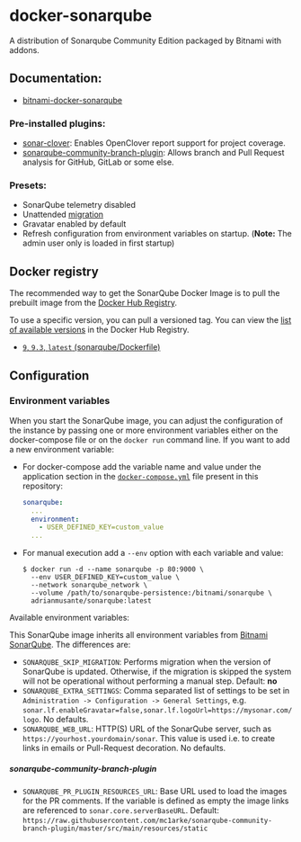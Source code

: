 # docker-sonarqube

A distribution of Sonarqube Community Edition packaged by Bitnami with addons.

## Documentation: 

- [bitnami-docker-sonarqube](https://github.com/bitnami/bitnami-docker-sonarqube)

### Pre-installed plugins:

- [sonar-clover](https://github.com/adrianmusante/sonar-clover/tree/hotfix/sonarqube-9): Enables OpenClover report support for project coverage.
- [sonarqube-community-branch-plugin](https://github.com/mc1arke/sonarqube-community-branch-plugin): Allows branch and Pull Request analysis for GitHub, GitLab or some else. 

### Presets:

- SonarQube telemetry disabled
- Unattended [migration](https://docs.sonarqube.org/latest/setup/upgrading)
- Gravatar enabled by default
- Refresh configuration from environment variables on startup. (**Note:** The admin user only is loaded in first startup)


## Docker registry

The recommended way to get the SonarQube Docker Image is to pull the prebuilt image from the [Docker Hub Registry](https://hub.docker.com/r/adrianmusante/sonarqube).

To use a specific version, you can pull a versioned tag. You can view the [list of available versions](https://hub.docker.com/r/adrianmusante/sonarqube/tags/) in the Docker Hub Registry. 

- [`9`, `9.3`, `latest` (sonarqube/Dockerfile)](https://github.com/adrianmusante/docker-sonarqube/blob/main/sonarqube/Dockerfile)


## Configuration

### Environment variables

When you start the SonarQube image, you can adjust the configuration of the instance by passing one or more environment variables either on the docker-compose file or on the `docker run` command line. If you want to add a new environment variable:

- For docker-compose add the variable name and value under the application section in the [`docker-compose.yml`](https://github.com/adrianmusante/docker-sonarqube/blob/master/docker-compose.example.yml) file present in this repository:

    ```yaml
    sonarqube:
      ...
      environment:
        - USER_DEFINED_KEY=custom_value
      ...
    ```

- For manual execution add a `--env` option with each variable and value:

    ```console
    $ docker run -d --name sonarqube -p 80:9000 \
      --env USER_DEFINED_KEY=custom_value \
      --network sonarqube_network \
      --volume /path/to/sonarqube-persistence:/bitnami/sonarqube \
      adrianmusante/sonarqube:latest
    ```

Available environment variables:

This SonarQube image inherits all environment variables from [Bitnami SonarQube](https://github.com/bitnami/bitnami-docker-sonarqube#environment-variables). The differences are:

- `SONARQUBE_SKIP_MIGRATION`: Performs migration when the version of SonarQube is updated. Otherwise, if the migration is skipped the system will not be operational without performing a manual step. Default: **no**
- `SONARQUBE_EXTRA_SETTINGS`: Comma separated list of settings to be set in `Administration -> Configuration -> General Settings`, e.g. `sonar.lf.enableGravatar=false,sonar.lf.logoUrl=https://mysonar.com/logo`. No defaults.
- `SONARQUBE_WEB_URL`: HTTP(S) URL of the SonarQube server, such as `https://yourhost.yourdomain/sonar`. This value is used i.e. to create links in emails or Pull-Request decoration. No defaults.

##### sonarqube-community-branch-plugin

- `SONARQUBE_PR_PLUGIN_RESOURCES_URL`: Base URL used to load the images for the PR comments. If the variable is defined as empty the image links are referenced to `sonar.core.serverBaseURL`. Default: `https://raw.githubusercontent.com/mc1arke/sonarqube-community-branch-plugin/master/src/main/resources/static`





